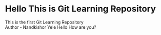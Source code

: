 # Hello This is Git Learning Repository

This is the first Git Learning Repository 
<br>
Author - Nandkishor Yele
Hello How are you?





